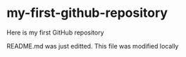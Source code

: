 # my-first-github-repository
Here is my first GitHub repository

README.md was just editted. This file was modified locally
